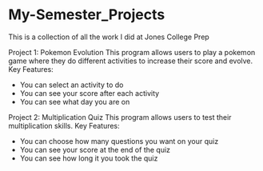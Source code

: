 # My-Semester_Projects
This is a collection of all the work I did at Jones College Prep

Project 1: Pokemon Evolution
This program allows users to play a pokemon game where they do different activities to increase their score and evolve.
Key Features:
- You can select an activity to do
- You can see your score after each activity
- You can see what day you are on

Project 2: Multiplication Quiz
This program allows users to test their multiplication skills.
Key Features:
- You can choose how many questions you want on your quiz
- You can see your score at the end of the quiz
- You can see how long it you took the quiz
